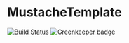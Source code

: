 # MustacheTemplate

[![Build Status](https://travis-ci.com/razee-io/MustacheTemplate.svg?branch=master)](https://travis-ci.com/razee-io/MustacheTemplate) [![Greenkeeper badge](https://badges.greenkeeper.io/razee-io/MustacheTemplate.svg)](https://greenkeeper.io/)
